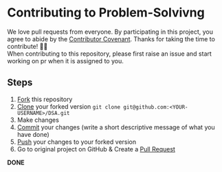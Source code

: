 # Contributing to Problem-Solvivng
We love pull requests from everyone. By participating in this project, 
you agree to abide by the [Contributor Covenant](http://contributor-covenant.org).
Thanks for taking the time to contribute! 🐱‍🏍   
When contributing to this repository, please first raise an issue and start working on pr when it is assigned to you.

## Steps

1. [Fork](https://github.com/gdsc-gvp/Problem-solving) this repository
2. [Clone](https://help.github.com/articles/fork-a-repo/#step-2-create-a-local-clone-of-your-fork) your forked version `git clone git@github.com:<YOUR-USERNAME>/DSA.git`
3. Make changes 
4. [Commit](https://help.github.com/articles/adding-a-file-to-a-repository-using-the-command-line/) your changes (write a short descriptive message of what you have done)
5. [Push](https://help.github.com/articles/pushing-to-a-remote/) your changes to your forked version
6. Go to original project on GitHub & Create a [Pull Request](https://help.github.com/articles/about-pull-requests/)

**DONE**
